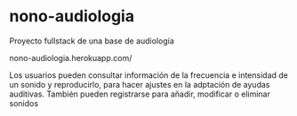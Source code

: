 # nono-audiologia

Proyecto fullstack de una base de audiología

nono-audiologia.herokuapp.com/

Los usuarios pueden consultar información de la frecuencia e intensidad de un sonido y reproducirlo, para hacer ajustes en la adptación de ayudas auditivas.
También pueden registrarse para añadir, modificar o eliminar sonidos

